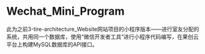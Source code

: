 # Wechat_Mini_Program
此为之前3-tire-architecture_Website网站项目的小程序版本——进行室友分配的系统，共用同一个数据库，使用“微信开发者工具”进行小程序代码编写，在果创云平台上构建MySQL数据库的API接口。
